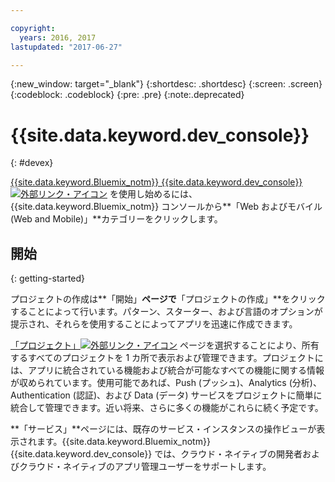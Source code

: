 ```yaml
---

copyright:
  years: 2016, 2017
lastupdated: "2017-06-27"

---
```

{:new_window: target="_blank"}
{:shortdesc: .shortdesc}
{:screen: .screen}
{:codeblock: .codeblock}
{:pre: .pre}
{:note:.deprecated}

# {{site.data.keyword.dev_console}}
{: #devex}

[{{site.data.keyword.Bluemix_notm}} {{site.data.keyword.dev_console}} ![外部リンク・アイコン](../icons/launch-glyph.svg "外部リンク・アイコン")](https://console.{DomainName}/developer/getting-started "外部リンク・アイコン") を使用し始めるには、{{site.data.keyword.Bluemix_notm}} コンソールから**「Web およびモバイル (Web and Mobile)」**カテゴリーをクリックします。


## 開始
{: getting-started}

プロジェクトの作成は**「開始」**ページで**「プロジェクトの作成」**をクリックすることによって行います。パターン、スターター、および言語のオプションが提示され、それらを使用することによってアプリを迅速に作成できます。

[「プロジェクト」![外部リンク・アイコン](../icons/launch-glyph.svg "外部リンク・アイコン")](https://console.{DomainName}/developer/projects "外部リンク・アイコン") ページを選択することにより、所有するすべてのプロジェクトを 1 カ所で表示および管理できます。プロジェクトには、アプリに統合されている機能および統合が可能なすべての機能に関する情報が収められています。使用可能であれば、Push (プッシュ)、Analytics (分析)、Authentication (認証)、および Data (データ) サービスをプロジェクトに簡単に統合して管理できます。近い将来、さらに多くの機能がこれらに続く予定です。

**「サービス」**ページには、既存のサービス・インスタンスの操作ビューが表示されます。{{site.data.keyword.Bluemix_notm}} {{site.data.keyword.dev_console}} では、クラウド・ネイティブの開発者およびクラウド・ネイティブのアプリ管理ユーザーをサポートします。


<!--You can also discover the {{site.data.keyword.Bluemix_notm}} Mobile offerings, link to the Mobile documentation and get answers from our {{site.data.keyword.Bluemix_notm}} Mobile services community on Stack Overflow.-->

